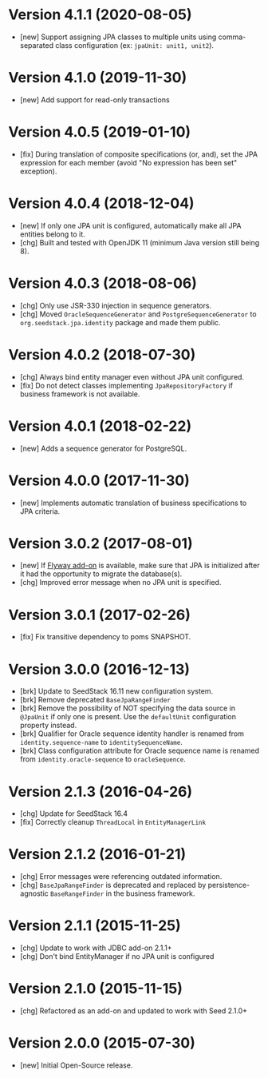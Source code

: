 # Version 4.1.1 (2020-08-05)

* [new] Support assigning JPA classes to multiple units using comma-separated class configuration (ex: `jpaUnit: unit1, unit2`).

# Version 4.1.0 (2019-11-30)

* [new] Add support for read-only transactions

# Version 4.0.5 (2019-01-10)

* [fix] During translation of composite specifications (or, and), set the JPA expression for each member (avoid "No expression has been set" exception).  

# Version 4.0.4 (2018-12-04)

* [new] If only one JPA unit is configured, automatically make all JPA entities belong to it. 
* [chg] Built and tested with OpenJDK 11 (minimum Java version still being 8).

# Version 4.0.3 (2018-08-06)

* [chg] Only use JSR-330 injection in sequence generators.
* [chg] Moved `OracleSequenceGenerator` and `PostgreSequenceGenerator` to `org.seedstack.jpa.identity` package and made them public. 

# Version 4.0.2 (2018-07-30)

* [chg] Always bind entity manager even without JPA unit configured.
* [fix] Do not detect classes implementing `JpaRepositoryFactory` if business framework is not available.

# Version 4.0.1 (2018-02-22)

* [new] Adds a sequence generator for PostgreSQL.

# Version 4.0.0 (2017-11-30)

* [new] Implements automatic translation of business specifications to JPA criteria. 

# Version 3.0.2 (2017-08-01)

* [new] If [Flyway add-on](http://seedstack.org/addons/flyway) is available, make sure that JPA is initialized after it had the opportunity to migrate the database(s).
* [chg] Improved error message when no JPA unit is specified.

# Version 3.0.1 (2017-02-26)

* [fix] Fix transitive dependency to poms SNAPSHOT.

# Version 3.0.0 (2016-12-13)

* [brk] Update to SeedStack 16.11 new configuration system.
* [brk] Remove deprecated `BaseJpaRangeFinder`
* [brk] Remove the possibility of NOT specifying the data source in `@JpaUnit` if only one is present. Use the `defaultUnit` configuration property instead.
* [brk] Qualifier for Oracle sequence identity handler is renamed from `identity.sequence-name` to `identitySequenceName`.
* [brk] Class configuration attribute for Oracle sequence name is renamed from `identity.oracle-sequence` to `oracleSequence`.

# Version 2.1.3 (2016-04-26)

* [chg] Update for SeedStack 16.4
* [fix] Correctly cleanup `ThreadLocal` in `EntityManagerLink`

# Version 2.1.2 (2016-01-21)

* [chg] Error messages were referencing outdated information.
* [chg] `BaseJpaRangeFinder` is deprecated and replaced by persistence-agnostic `BaseRangeFinder` in the business framework.

# Version 2.1.1 (2015-11-25)

* [chg] Update to work with JDBC add-on 2.1.1+
* [chg] Don't bind EntityManager if no JPA unit is configured

# Version 2.1.0 (2015-11-15)

* [chg] Refactored as an add-on and updated to work with Seed 2.1.0+

# Version 2.0.0 (2015-07-30)

* [new] Initial Open-Source release.
